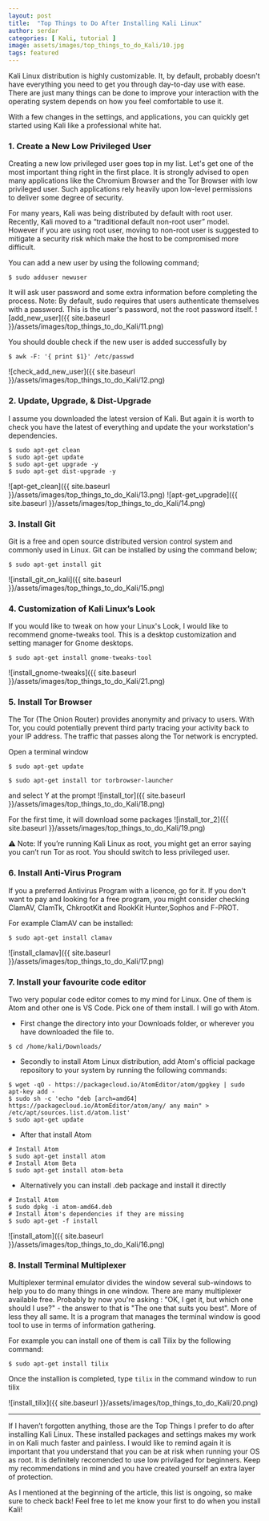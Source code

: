 ```yaml
---
layout: post
title:  "Top Things to Do After Installing Kali Linux"
author: serdar
categories: [ Kali, tutorial ]
image: assets/images/top_things_to_do_Kali/10.jpg
tags: featured
---
```

Kali Linux distribution is highly customizable. It, by default, probably doesn't have everything you need to get you through day-to-day use with ease. 
There are just many things can be done to improve your interaction with the operating system depends on how you feel comfortable to use it.

With a few changes in the settings, and applications, you can quickly get started using Kali like a professional white hat.

### 1. Create a New Low Privileged User
Creating a new low privileged user goes top in my list. Let's get one of the most important thing right in the first place.
It is strongly advised to open many applications like the Chromium Browser and the Tor Browser with low privileged user. Such applications rely heavily upon low-level permissions to deliver some degree of security.

For many years, Kali was being distributed by default with root user. Recently, Kali moved to a “traditional default non-root user” model. However if you are using root user, moving to non-root user is suggested to mitigate a security risk which make the host to be compromised more difficult.

You can add a new user by using the following command;
```
$ sudo adduser newuser
```
It will ask user password and some extra information before completing the process. 
Note: By default, sudo requires that users authenticate themselves with a password. This is the user's password, not the root password itself. 
![add_new_user]({{ site.baseurl }}/assets/images/top_things_to_do_Kali/11.png)

You should double check if the new user is added successfully by 
```
$ awk -F: '{ print $1}' /etc/passwd
```
![check_add_new_user]({{ site.baseurl }}/assets/images/top_things_to_do_Kali/12.png)

### 2. Update, Upgrade, & Dist-Upgrade
I assume you downloaded the latest version of Kali. But again it is worth to check you have the latest of everything and update the your workstation's dependencies.
```
$ sudo apt-get clean 
$ sudo apt-get update 
$ sudo apt-get upgrade -y 
$ sudo apt-get dist-upgrade -y
```
![apt-get_clean]({{ site.baseurl }}/assets/images/top_things_to_do_Kali/13.png)
![apt-get_upgrade]({{ site.baseurl }}/assets/images/top_things_to_do_Kali/14.png)

### 3. Install Git
Git is a free and open source distributed version control system and commonly used in Linux. 
Git can be installed by using the command below;
```
$ sudo apt-get install git
```
![install_git_on_kali]({{ site.baseurl }}/assets/images/top_things_to_do_Kali/15.png)

### 4. Customization of Kali Linux’s Look
If you would like to tweak on how your Linux's Look, I would like to recommend gnome-tweaks tool. This is a desktop customization and setting manager for Gnome desktops.
```
$ sudo apt-get install gnome-tweaks-tool
```
![install_gnome-tweaks]({{ site.baseurl }}/assets/images/top_things_to_do_Kali/21.png)

### 5. Install Tor Browser
The Tor (The Onion Router) provides anonymity and privacy to users. With Tor, you could potentially prevent third party tracing your activity back to your IP address. The traffic that passes along the Tor network is encrypted. 

Open a terminal window
```
$ sudo apt-get update

$ sudo apt-get install tor torbrowser-launcher 
```
and select Y at the prompt
![install_tor]({{ site.baseurl }}/assets/images/top_things_to_do_Kali/18.png)

For the first time, it will download some packages
![install_tor_2]({{ site.baseurl }}/assets/images/top_things_to_do_Kali/19.png)

&#9888; Note: If you’re running Kali Linux as root, you might get an error saying you can’t run Tor as root. You should switch to less privileged user. 

### 6. Install Anti-Virus Program
If you a preferred Antivirus Program with a licence, go for it. If you don't want to pay and looking for a free program, you might consider checking ClamAV, ClamTk, ChkrootKit and RookKit Hunter,Sophos and F-PROT. 

For example ClamAV can be installed:
```
$ sudo apt-get install clamav
```
![install_clamav]({{ site.baseurl }}/assets/images/top_things_to_do_Kali/17.png)

### 7. Install your favourite code editor
Two very popular code editor comes to my mind for Linux. One of them is Atom and other one is VS Code. Pick one of them install. I will go with Atom.

+ First change the directory into your Downloads folder, or wherever you have downloaded the file to.
```
$ cd /home/kali/Downloads/
```
+ Secondly to install Atom Linux distribution, add Atom's official package repository to your system by running the following commands:
```
$ wget -qO - https://packagecloud.io/AtomEditor/atom/gpgkey | sudo apt-key add -
$ sudo sh -c 'echo "deb [arch=amd64] https://packagecloud.io/AtomEditor/atom/any/ any main" > /etc/apt/sources.list.d/atom.list'
$ sudo apt-get update
```
+ After that install Atom
```
# Install Atom
$ sudo apt-get install atom
# Install Atom Beta
$ sudo apt-get install atom-beta
```
+ Alternatively you can install .deb package and install it directly
```
# Install Atom
$ sudo dpkg -i atom-amd64.deb
# Install Atom's dependencies if they are missing
$ sudo apt-get -f install
```

![install_atom]({{ site.baseurl }}/assets/images/top_things_to_do_Kali/16.png)	

### 8. Install Terminal Multiplexer
Multiplexer terminal emulator divides the window several sub-windows to help you to do many things in one window. There are many multiplexer available free. Probably by now you're asking : "OK, I get it, but which one should I use?" - the answer to that is "The one that suits you best". More of less they all same. It is a program that manages the terminal window is good tool to use in terms of information gathering. 

For example you can install one of them is call Tilix by the following command:
```
$ sudo apt-get install tilix
```
Once the installion is completed, type `tilix` in the command window to run tilix

![install_tilix]({{ site.baseurl }}/assets/images/top_things_to_do_Kali/20.png)

---
If I haven’t forgotten anything, those are the Top Things I prefer to do after installing Kali Linux. These installed packages and settings makes my work in on Kali much faster and painless. I would like to remind again it is important that you understand that you can be at risk when running your OS as root. It is definitely recomended to use low privilaged for beginners. Keep my recommendations in mind and you have created yourself an extra layer of protection.

As I mentioned at the beginning of the article, this list is ongoing, so make sure to check back! Feel free to let me know your first to do when you install Kali!

<!--[Don't forget to check my github page!](https://serdarbaran.github.io/) &#9822;-->